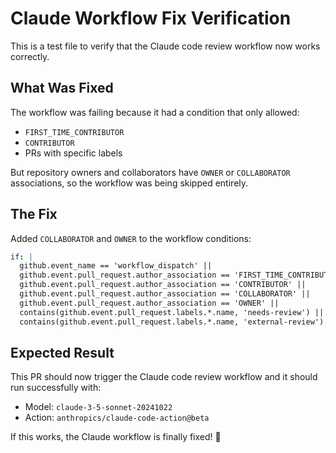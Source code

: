# Claude Workflow Fix Verification

This is a test file to verify that the Claude code review workflow now works correctly.

## What Was Fixed

The workflow was failing because it had a condition that only allowed:
- `FIRST_TIME_CONTRIBUTOR`
- `CONTRIBUTOR` 
- PRs with specific labels

But repository owners and collaborators have `OWNER` or `COLLABORATOR` associations, so the workflow was being skipped entirely.

## The Fix

Added `COLLABORATOR` and `OWNER` to the workflow conditions:

```yaml
if: |
  github.event_name == 'workflow_dispatch' ||
  github.event.pull_request.author_association == 'FIRST_TIME_CONTRIBUTOR' ||
  github.event.pull_request.author_association == 'CONTRIBUTOR' ||
  github.event.pull_request.author_association == 'COLLABORATOR' ||
  github.event.pull_request.author_association == 'OWNER' ||
  contains(github.event.pull_request.labels.*.name, 'needs-review') ||
  contains(github.event.pull_request.labels.*.name, 'external-review')
```

## Expected Result

This PR should now trigger the Claude code review workflow and it should run successfully with:
- Model: `claude-3-5-sonnet-20241022`
- Action: `anthropics/claude-code-action@beta`

If this works, the Claude workflow is finally fixed! 🎉
